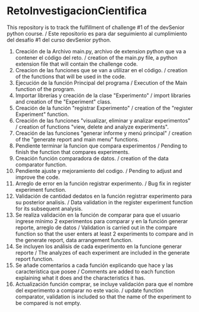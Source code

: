 # RetoInvestigacionCientifica
This repository is to track the fulfillment of challenge #1 of the devSenior python course. / Este repositorio es para dar seguimiento al cumplimiento del desafío #1 del curso devSenior python.

1. Creación de la Archivo main.py, archivo de extension python que va a contener el código del reto. / creation of the main.py file, a python extension file that will contain the challenge code.
2. Creacion de las funciones que se van a utilizar en el código. / creation of the functions that will be used in the code.
3. Ejecución de la función Principal del programa / Execution of the Main function of the program.
4. Importar librerías y creación de la clase "Experimento" / import libraries and creation of the "Experiment" class.
5. Creación de la función "registrar Experimento" / creation of the "register Experiment" function.
6. Creación de las funciones "visualizar, eliminar y analizar experimentos" / creation of functions "view, delete and analyze experiments".
7. Creación de las funciones "generar informe y menú principal" / creation of the "generate report and main menu" functions.
8. Pendiente terminar la funcion que compara experimentos / Pending to finish the function that compares experiments.
9. Creación función comparadora de datos. / creation of the data comparator function.
10. Pendiente ajuste y mejoramiento del codigo. / Pending to adjust and improve the code.
11. Arreglo de error en la función registrar experimento. / Bug fix in register experiment function.
12. Validación de cantidad dedatos en la función registrar experimento para su posterior analisis. / Data validation in the register experiment function for its subsequent analysis.
13. Se realiza validación en la función de comparar para que el usuario ingrese mínimo 2 experimentos para comparar y en la función generar reporte, arreglo de datos / Validation is carried out in the compare function so that the user enters at least 2 experiments to compare and in the generate report, data arrangement function.
14. Se incluyen los análisis de cada experimento en la funcione generar reporte / The analyzes of each experiment are included in the generate report function. 
15. Se añade comentarios a cada función explicando que hace y las característica que posee / Comments are added to each function explaining what it does and the characteristics it has.
16. Actualización función comprar, se incluye validación para que el nombre del experimento a comparar no este vacío. / update function comparator, validation is included so that the name of the experiment to be compared is not empty. 


